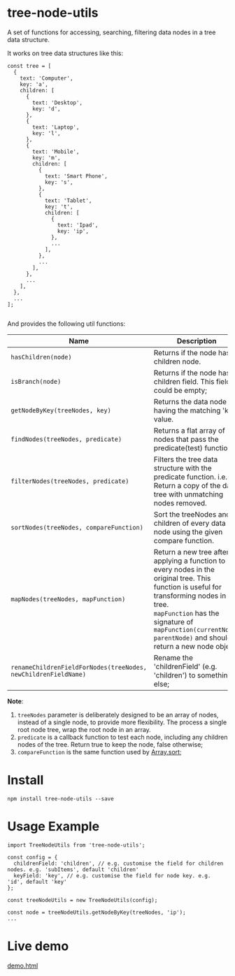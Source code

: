 # tree-node-utils

A set of functions for accessing, searching, filtering data nodes in a tree data structure.

It works on tree data structures like this:

```
const tree = [
  {
    text: 'Computer',
    key: 'a',
    children: [
      {
        text: 'Desktop',
        key: 'd',
      },
      {
        text: 'Laptop',
        key: 'l',
      },
      {
        text: 'Mobile',
        key: 'm',
        children: [
          {
            text: 'Smart Phone',
            key: 's',
          },
          {
            text: 'Tablet',
            key: 't',
            children: [
              {
                text: 'Ipad',
                key: 'ip',
              },
              ...
            ],
          },
          ...
        ],
      },
      ...
    ],
  },
  ...
];


```
And provides the following util functions:


Name|Description|
---|---
`hasChildren(node)` | Returns if the node has children node.
`isBranch(node)` | Returns if the node has children field. This field could be empty;
`getNodeByKey(treeNodes, key)`| Returns the data node having the matching 'key' value.
`findNodes(treeNodes, predicate)`| Returns a flat array of nodes that pass the predicate(test) function.
`filterNodes(treeNodes, predicate)`| Filters the tree data structure with the predicate function. i.e. Return a copy of the data tree with unmatching nodes removed.
`sortNodes(treeNodes, compareFunction)`| Sort the treeNodes and children of every data node using the given compare function. 
`mapNodes(treeNodes, mapFunction)`| Return a new tree after applying a function to every nodes in the original tree. This function is useful for transforming nodes in a tree. <br />`mapFunction` has the signature of `mapFunction(currentNode, parentNode)` and should return a new node object.
`renameChildrenFieldForNodes(treeNodes, newChildrenFieldName)` | Rename the 'childrenField' (e.g. 'children') to something else;

**Note**:  

1. `treeNodes` parameter is deliberately designed to be an array of nodes, instead of a single node, to provide more flexibility. The process a single root node tree, wrap the root node in an array.
2. `predicate` is a callback function to test each node, including any children nodes of the tree. Return true to keep the node, false otherwise;
3. `compareFunction` is the same function used by [Array.sort](https://developer.mozilla.org/en-US/docs/Web/JavaScript/Reference/Global_Objects/Array/sort);
 

 
# Install
```
npm install tree-node-utils --save
```

# Usage Example

```
import TreeNodeUtils from 'tree-node-utils';

const config = {
  childrenField: 'children', // e.g. customise the field for children nodes. e.g. 'subItems', default 'children'
  keyField: 'key', // e.g. customise the field for node key. e.g. 'id', default 'key'
};

const treeNodeUtils = new TreeNodeUtils(config);

const node = treeNodeUtils.getNodeByKey(treeNodes, 'ip');
...

```

 

# Live demo

[demo.html](https://linsight.github.io/tree-node-utils/demo/dist/)

